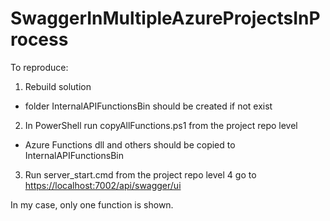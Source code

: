 # SwaggerInMultipleAzureProjectsInProcess
To reproduce:
1. Rebuild solution
- folder InternalAPIFunctionsBin should be created if not exist
2. In PowerShell run copyAllFunctions.ps1 from the project repo level
- Azure Functions dll and others should be copied to InternalAPIFunctionsBin
3. Run server_start.cmd from the project repo level
4 go to [https://localhost:7002/api/swagger/ui](https://localhost:7002/api/swagger/ui)

In my case, only one function is shown.
